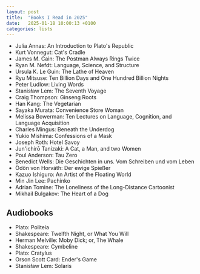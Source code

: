 ```yaml
---
layout: post
title:  "Books I Read in 2025"
date:   2025-01-18 10:00:13 +0100
categories: lists
---
```



- Julia Annas: An Introduction to Plato's Republic
- Kurt Vonnegut: Cat's Cradle
- James M. Cain: The Postman Always Rings Twice
- Ryan M. Nefdt: Language, Science, and Structure
- Ursula K. Le Guin: The Lathe of Heaven
- Ryu Mitsuse: Ten Billion Days and One Hundred Billion Nights
- Peter Ludlow: Living Words
- Stanisław Lem: The Seventh Voyage
- Craig Thompson: Ginseng Roots
- Han Kang: The Vegetarian
- Sayaka Murata: Convenience Store Woman
- Melissa Bowerman: Ten Lectures on Language, Cognition, and Language Acquisition
- Charles Mingus: Beneath the Underdog
- Yukio Mishima: Confessions of a Mask
- Joseph Roth: Hotel Savoy
- Jun'ichirō Tanizaki: A Cat, a Man, and two Women
- Poul Anderson: Tau Zero
- Benedict Wells: Die Geschichten in uns. Vom Schreiben und vom Leben
- Ödön von Horváth: Der ewige Spießer
- Kazuo Ishiguro: An Artist of the Floating World
- Min Jin Lee: Pachinko
- Adrian Tomine: The Loneliness of the Long-Distance Cartoonist
- Mikhail Bulgakov: The Heart of a Dog


## Audiobooks
- Plato: Politeia
- Shakespeare: Twelfth Night, or What You Will
- Herman Melville: Moby Dick; or, The Whale
- Shakespeare: Cymbeline
- Plato: Cratylus
- Orson Scott Card: Ender's Game
- Stanisław Lem: Solaris

